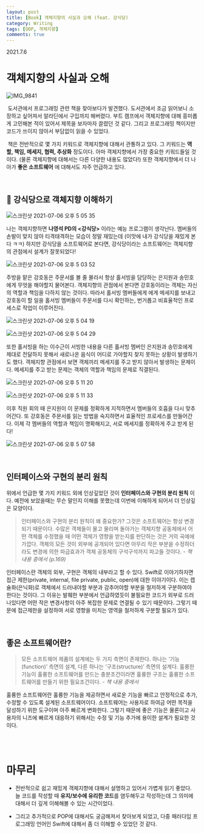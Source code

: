 ```yaml
---
layout: post
title: [Book] 객체지향의 사실과 오해 (feat. 강식당)
category: Writing
tags: [OOP, 객체지향]
comments: true
---
```


2021.7.6


# 객체지향의 사실과 오해

![IMG_9841](https://user-images.githubusercontent.com/73867548/124757291-604a3180-df68-11eb-8d96-5da98444f8d8.JPG)

 &nbsp;도서관에서 프로그래밍 관련 책을 찾아보다가 발견했다. 도서관에서 조금 읽어보니 소장하고 싶어져서 알라딘에서 구입까지 해버렸다. 부트 캠프에서 객체지향에 대해 흥미롭게 고민해본 적이 있어서 제목을 보자마자 끌렸던 것 같다. 그리고 프로그래밍 책이지만 코드가 쓰이지 않아서 부담없이 읽을 수 있었다.  <br>

 &nbsp;책은 전반적으로 몇 가지 키워드로 객체지향에 대해서 관통하고 있다. 그 키워드는 **역할, 책임, 메세지, 협력, 추상화** 정도이다. 아마 객체지향에서 가장 중요한 키워드들일 것이다. (물론 객체지향에 대해서는 다른 다양한 내용도 많았다!) 또한 객체지향에서 더 나아가 **좋은 소프트웨어** 에 대해서도 자주 언급하고 있다. 
 
 <br>


 ## 🍗 강식당으로 객체지향 이해하기

![스크린샷 2021-07-06 오후 5 05 35](https://user-images.githubusercontent.com/73867548/124765181-ae633300-df70-11eb-9daa-59a72ce73908.jpg)

 나는 객체지향하면 **나영석 PD의 <강식당>** 이라는 예능 프로그램이 생각난다. 멤버들의 손발이 맞지 않아 티격태격하는 모습이 정말 재밌는데 (이맛에 내가 강식당을 재밌게 본다 ㅋㅋ) 하지만 강식당을 소프트웨어로 본다면, 강식당이라는 소프트웨어는 객체지향의 관점에서 설계가 잘못되었다! 


![스크린샷 2021-07-06 오후 5 03 52](https://user-images.githubusercontent.com/73867548/124765388-deaad180-df70-11eb-95ee-d39f32a091cf.jpg)

주방을 맡은 강호동은 주문서를 볼 줄 몰라서 항상 홀서빙을 담당하는 은지원과 송민호에게 무엇을 해야할지 물어본다. 객체지향의 관점에서 본다면 강호동이라는 객체는 자신의 역할과 책임을 다하지 않는 것이다. 따라서 홀서빙 멤버들에게 에게 메세지를 보내고 강호동이 할 일을 홀서빙 멤버들이 주문서를 다시 확인하는, 번거롭고 비효율적인 프로세스로 작업이 이루어진다.


![스크린샷 2021-07-06 오후 5 04 19](https://user-images.githubusercontent.com/73867548/124765399-e1a5c200-df70-11eb-834a-50964043e679.jpg)

![스크린샷 2021-07-06 오후 5 04 29](https://user-images.githubusercontent.com/73867548/124765419-e7030c80-df70-11eb-8652-06d8fd6914c5.jpg)

또한 홀서빙을 하는 이수근이 서빙한 내용을 다른 홀서빙 멤버인 은지원과 송민호에게 제대로 전달하지 못해서 새로나온 음식이 어디로 가야할지 찾지 못하는 상황이 발생하기도 했다. 객체지향 관점에서 보면 객체끼리 메세지를 주고 받지 않아서 발생하는 문제이다. 메세지를 주고 받는 문제는 객체의 역할과 책임의 문제로 직결된다. <br>

![스크린샷 2021-07-06 오후 5 11 20](https://user-images.githubusercontent.com/73867548/124766207-aa83e080-df71-11eb-8d76-aee2fbcd93ef.jpg)

![스크린샷 2021-07-06 오후 5 11 33](https://user-images.githubusercontent.com/73867548/124766226-afe12b00-df71-11eb-95fb-269d16c165e5.jpg)

이후 직원 회의 때 은지원이 이 문제를 정확하게 지적하면서 멤버들의 호흡을 다시 맞추어간다. 또 강호동은 주문서를 읽는 방법을 숙지하면서 효율적인 프로세스를 만들어간다. 이제 각 멤버들의 역할과 책임이 명확해지고, 서로 메세지를 정확하게 주고 받게 된다!

![스크린샷 2021-07-06 오후 5 07 58](https://user-images.githubusercontent.com/73867548/124768091-57ab2880-df73-11eb-9c0c-4c8d9425643c.jpg)

<br>

## 인터페이스와 구현의 분리 원칙 
위에서 언급한 몇 가지 키워드 외에 인상깊었던 것이 **인터페이스와 구현의 분리 원칙** 이다. 예전에 보았을때는 무슨 말인지 이해를 못했는데 이번에 이해하게 되어서 더 인상깊은 모양이다. 

> 인터페이스와 구현의 분리 원칙이 왜 중요한가? 그것은 소프트웨어는 항상 변경되기 때문이다. 수많은 객체들이 물고 물리며 돌아가는 객체지향 공동체에서 어떤 객체를 수정했을 때 어떤 객체가 영향을 받는지를 판단하는 것은 거의 곡예에 가깝다. 객체의 모든 것이 외부에 공개되어 있다면 아무리 작은 부분을 수정하더라도 변경에 의한 파급효과가 객체 공동체의 구석구석까지 파고들 것이다. *- 책 내용 중에서 (p.169)*

인터페이스란 객체의 외부, 구현은 객체의 내부라고 할 수 있다. Swift로 이야기하자면 접근 제한(private, internal, file private, public, open)에 대한 이야기이다. 이는 캡슐화(은닉화)로 객체에서 드러내야할 부분과 감추어야할 부분을 철저하게 구분하여야 한다는 것이다. 그 이유는 발췌한 부분에서 언급하였듯이 불필요한 코드가 외부로 드러나있다면 어떤 작은 변경사항이 아주 복잡한 문제로 연결될 수 있기 때문이다. 그렇기 때문에 접근제한을 설정하여 서로 영향을 미치는 영역을 철저하게 구분할 필요가 있다. 

<br>

## 좋은 소프트웨어란?

> 모든 소프트웨어 제품의 설계에는 두 가지 측면이 존재한다. 하나는 ‘기능(function)’ 측면의 설계, 다른 하나는 ‘구조(structure)’ 측면의 설계다. 훌륭한 기능이 훌륭한 소프트웨어를 만드는 충분조건이라면 훌륭한 구조는 훌륭한 소프트웨어를 만들기 위한 필요조건이다. *- 책 내용 중에서*

훌륭한 소프트웨어란 훌륭한 기능을 제공하면서 새로운 기능을 빠르고 안정적으로 추가, 수정할 수 있도록 설계된 소프트웨어이다. 소프트웨어는 사용자로 하여금 어떤 목적을 달성하기 위한 도구이며 아주 빠르게 변화한다. 그렇기 때문에 좋은 기능은 물론이고 사용자의 니즈에 빠르게 대응하기 위해서는 수정 및 기능 추가에 용이한 설계가 필요한 것이다. 


<br>
<br>

# 마무리
- 전반적으로 쉽고 재밌게 객체지향에 대해서 설명하고 있어서 가볍게 읽기 좋았다. 늘 코드를 작성할 때 **유지/보수에 유리한 코드**를 염두해두고 작성하는데 그 의미에 대해서 더 깊게 이해해볼 수 있는 시간이었다. 

- 그리고 추가적으로 POP에 대해서도 궁금해져서 찾아보게 되었고, 다중 패러다임 프로그래밍 언어인 Swift에 대해서 좀 더 이해할 수 있었던 것 같다. 


<br>
